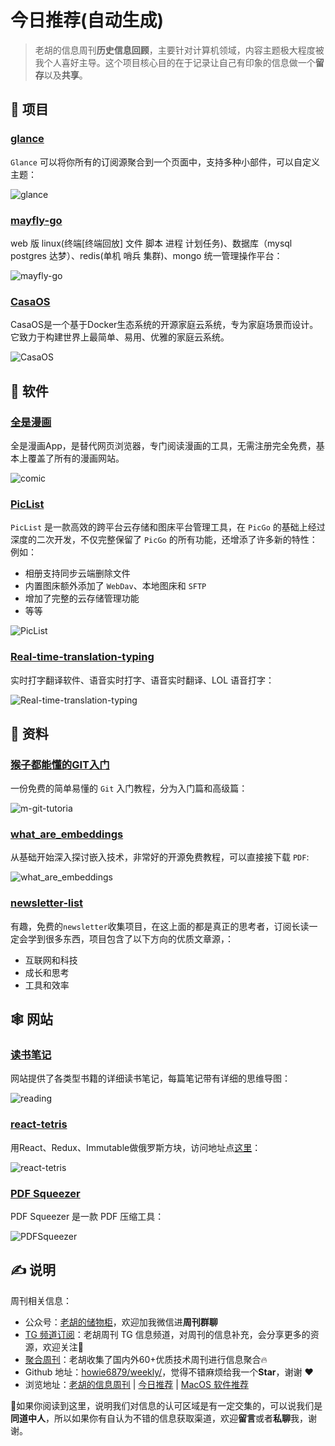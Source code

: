 # 今日推荐(自动生成)

> 老胡的信息周刊**历史信息回顾**，主要针对计算机领域，内容主题极大程度被我个人喜好主导。这个项目核心目的在于记录让自己有印象的信息做一个**留存**以及**共享**。


## 🎯 项目 

### [glance](https://github.com/glanceapp/glance)

`Glance` 可以将你所有的订阅源聚合到一个页面中，支持多种小部件，可以自定义主题：

![glance](https://images-1252557999.file.myqcloud.com/uPic/glance.jpg) 

### [mayfly-go](https://github.com/dromara/mayfly-go)

web 版 linux(终端[终端回放] 文件 脚本 进程 计划任务)、数据库（mysql postgres 达梦）、redis(单机 哨兵 集群)、mongo 统一管理操作平台：

![mayfly-go](https://images-1252557999.file.myqcloud.com/uPic/mayfly-go.jpeg) 

### [CasaOS](https://github.com/IceWhaleTech/CasaOS)

CasaOS是一个基于Docker生态系统的开源家庭云系统，专为家庭场景而设计。它致力于构建世界上最简单、易用、优雅的家庭云系统。

![CasaOS](https://images-1252557999.file.myqcloud.com/uPic/rA4tpa.jpg) 

## 🤖 软件 

### [全是漫画](https://github.com/hongchacha/cartoon)

全是漫画App，是替代网页浏览器，专门阅读漫画的工具，无需注册完全免费，基本上覆盖了所有的漫画网站。

![comic](https://images-1252557999.file.myqcloud.com/uPic/FXXmY5.jpg) 

### [PicList](https://github.com/Kuingsmile/PicList)

`PicList` 是一款高效的跨平台云存储和图床平台管理工具，在 `PicGo` 的基础上经过深度的二次开发，不仅完整保留了 `PicGo` 的所有功能，还增添了许多新的特性：例如：

- 相册支持同步云端删除文件
- 内置图床额外添加了 `WebDav`、本地图床和 `SFTP`
- 增加了完整的云存储管理功能
- 等等

![PicList](https://images-1252557999.file.myqcloud.com/uPic/PicList.jpg) 

### [Real-time-translation-typing](https://github.com/sxzxs/Real-time-translation-typing)

实时打字翻译软件、语音实时打字、语音实时翻译、LOL 语音打字：

![Real-time-translation-typing](https://images-1252557999.file.myqcloud.com/uPic/Y0Cv8U.png) 

## 👀 资料 

### [猴子都能懂的GIT入门](https://backlog.com/git-tutorial/cn/intro/intro1_1.html)

一份免费的简单易懂的 `Git` 入门教程，分为入门篇和高级篇：

![m-git-tutoria](https://images-1252557999.file.myqcloud.com/uPic/m-git-tutoria.jpg) 

### [what_are_embeddings](https://github.com/veekaybee/what_are_embeddings)

从基础开始深入探讨嵌入技术，非常好的开源免费教程，可以直接接下载 `PDF`:

![what_are_embeddings](https://images-1252557999.file.myqcloud.com/uPic/what_are_embeddings.jpg) 

### [newsletter-list](https://github.com/chasays/newsletter-list)

有趣，免费的`newsletter`收集项目，在这上面的都是真正的思考者，订阅长读一定会学到很多东西，项目包含了以下方向的优质文章源，：

- 互联网和科技
- 成长和思考
- 工具和效率 

## 🕸 网站 

### [读书笔记](https://reading.geek-docs.com/)

网站提供了各类型书籍的详细读书笔记，每篇笔记带有详细的思维导图：

![reading](https://images-1252557999.file.myqcloud.com/uPic/nfN4XL.png) 

### [react-tetris](https://github.com/chvin/react-tetris)

用React、Redux、Immutable做俄罗斯方块，访问地址点[这里](https://chvin.github.io/react-tetris/?lan=zh)：

![react-tetris](https://images-1252557999.file.myqcloud.com/uPic/react-tetris.jpg) 

### [PDF Squeezer](https://www.witt-software.com/pdfsqueezer/)

PDF Squeezer 是一款 PDF 压缩工具：

![PDFSqueezer](https://images-1252557999.file.myqcloud.com/uPic/PDF%20Squeezer.jpg) 

## ✍️ 说明

周刊相关信息：

- 公众号：[老胡的储物柜](https://images-1252557999.file.myqcloud.com/uPic/ETIbMe.jpg)，欢迎加我微信进**周刊群聊**
- [TG 频道订阅](https://t.me/howie_weekly)：老胡周刊 TG 信息频道，对周刊的信息补充，会分享更多的资源，欢迎关注👏
- [聚合周刊](https://www.fre321.com/weekly)：老胡收集了国内外60+优质技术周刊进行信息聚合🔥
- Github 地址：[howie6879/weekly/](https://github.com/howie6879/weekly/)，觉得不错麻烦给我一个**Star**，谢谢 ❤️
- 浏览地址：[老胡的信息周刊](https://weekly.howie6879.com) | [今日推荐](https://weekly.howie6879.com/recommend/index.html) | [MacOS 软件推荐](https://weekly.howie6879.com/soft/mac.html)

🙌如果你阅读到这里，说明我们对信息的认可区域是有一定交集的，可以说我们是**同道中人**，所以如果你有自认为不错的信息获取渠道，欢迎**留言**或者**私聊**我，谢谢。